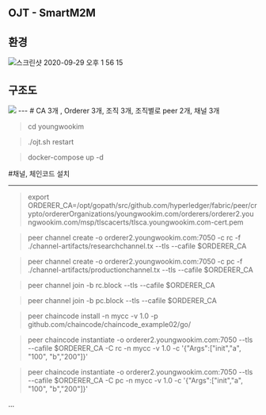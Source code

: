 OJT - SmartM2M
---
환경
---
![스크린샷 2020-09-29 오후 1 56 15](https://user-images.githubusercontent.com/38308305/94514190-8b765680-025b-11eb-87f4-121f319eece5.png)

구조도
---
<img src="https://user-images.githubusercontent.com/38308305/94513480-bfe91300-0259-11eb-9462-6bac6199cc46.png">
---
# CA 3개 , Orderer 3개, 조직 3개, 조직별로 peer 2개, 채널 3개

> cd youngwookim

> ./ojt.sh restart

> docker-compose up -d

#채널, 체인코드 설치
___

> export ORDERER_CA=/opt/gopath/src/github.com/hyperledger/fabric/peer/crypto/ordererOrganizations/youngwookim.com/orderers/orderer2.youngwookim.com/msp/tlscacerts/tlsca.youngwookim.com-cert.pem

> peer channel create -o orderer2.youngwookim.com:7050 -c rc -f ./channel-artifacts/researchchannel.tx --tls --cafile $ORDERER_CA

> peer channel create -o orderer2.youngwookim.com:7050 -c pc -f ./channel-artifacts/productionchannel.tx --tls --cafile $ORDERER_CA

> peer channel join -b rc.block --tls --cafile $ORDERER_CA

> peer channel join -b pc.block --tls --cafile $ORDERER_CA

> peer chaincode install -n mycc -v 1.0 -p github.com/chaincode/chaincode_example02/go/

> peer chaincode instantiate -o orderer2.youngwookim.com:7050 --tls --cafile $ORDERER_CA -C rc -n mycc -v 1.0 -c '{"Args":["init","a", "100", "b","200"]}'

> peer chaincode instantiate -o orderer2.youngwookim.com:7050 --tls --cafile $ORDERER_CA -C pc -n mycc -v 1.0 -c '{"Args":["init","a", "100", "b","200"]}' 

...
